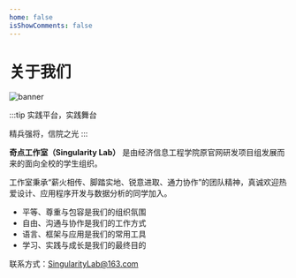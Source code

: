 ```yaml
---
home: false
isShowComments: false
---
```


# 关于我们

![banner](../.vuepress/public/banner.jpg)

:::tip
实践平台，实践舞台

精兵强将，信院之光
:::

**奇点工作室（Singularity Lab）** 是由经济信息工程学院原官网研发项目组发展而来的面向全校的学生组织。

工作室秉承“薪火相传、脚踏实地、锐意进取、通力协作”的团队精神，真诚欢迎热爱设计、应用程序开发与数据分析的同学加入。

-   平等、尊重与包容是我们的组织氛围
-   自由、沟通与协作是我们的工作方式
-   语言、框架与应用是我们的常用工具
-   学习、实践与成长是我们的最终目的

联系方式：SingularityLab@163.com
